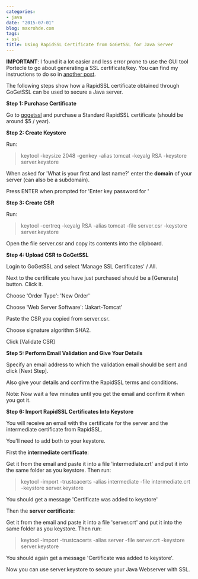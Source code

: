 ```yaml
---
categories:
- java
date: "2015-07-01"
blog: maxrohde.com
tags:
- ssl
title: Using RapidSSL Certificate from GoGetSSL for Java Server
---
```


**IMPORTANT**: I found it a lot easier and less error prone to use the GUI tool Portecle to go about generating a SSL certificate/key. You can find my instructions to do so in [another post](http://maxrohde.com/2015/08/03/use-signed-ssl-certificate-with-java/).

The following steps show how a RapidSSL certificate obtained through GoGetSSL can be used to secure a Java server.

**Step 1: Purchase Certificate**

Go to [gogetssl](https://www.gogetssl.com/) and purchase a Standard RapidSSL certificate (should be around $5 / year).

**Step 2: Create Keystore**

Run:

> keytool -keysize 2048 -genkey -alias tomcat -keyalg RSA -keystore server.keystore

When asked for 'What is your first and last name?' enter the **domain** of your server (can also be a subdomain).

Press ENTER when prompted for 'Enter key password for <tomcat>'

**Step 3: Create CSR**

Run:

> keytool -certreq -keyalg RSA -alias tomcat -file server.csr -keystore server.keystore

Open the file server.csr and copy its contents into the clipboard.

**Step 4: Upload CSR to GoGetSSL**

Login to GoGetSSL and select 'Manage SSL Certificates' / All.

Next to the certificate you have just purchased should be a \[Generate\] button. Click it.

Choose 'Order Type': 'New Order'

Choose 'Web Server Software': 'Jakart-Tomcat'

Paste the CSR you copied from server.csr.

Choose signature algorithm SHA2.

Click \[Validate CSR\]

**Step 5: Perform Email Validation and Give Your Details**

Specify an email address to which the validation email should be sent and click \[Next Step\].

Also give your details and confirm the RapidSSL terms and conditions.

Note: Now wait a few minutes until you get the email and confirm it when you got it.

**Step 6: Import RapidSSL Certificates Into Keystore**

You will receive an email with the certificate for the server and the intermediate certificate from RapidSSL.

You'll need to add both to your keystore.

First the **intermediate certificate**:

Get it from the email and paste it into a file 'intermediate.crt' and put it into the same folder as you keystore. Then run:

> keytool -import -trustcacerts -alias intermediate -file intermediate.crt -keystore server.keystore

You should get a message 'Certificate was added to keystore'

Then the **server certificate**:

Get it from the email and paste it into a file 'server.crt' and put it into the same folder as you keystore. Then run:

> keytool -import -trustcacerts -alias server -file server.crt -keystore server.keystore

You should again get a message 'Certificate was added to keystore'.

Now you can use server.keystore to secure your Java Webserver with SSL.